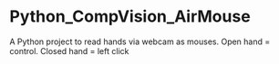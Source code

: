 # Python_CompVision_AirMouse
A Python project to read hands via webcam as mouses. Open hand = control. Closed hand = left click
